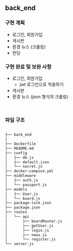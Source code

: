 ## back_end

### 구현 계획 <br>
- 로그인, 회원가입
- 게시판
- 환경 뉴스 (크롤링)
- 펀딩

### 구현 완료 및 보완 사항
- 로그인, 회원가입 
    - jwt 로그인으로 적용하기
- 게시판
- 환경 뉴스 (json 형식의 크롤링)
<br>

### 파일 구조

```bash

├── back_end
│
├── Dockerfile
├── README.md
├── config
│   ├── db.js
│   ├── default.json
│   └── secret.js
├── docker-compose.yml
├── middleware
│   ├── auth.js
│   └── passport.js
├── models
│   ├── User.js
│   └── board.js
├── package-lock.json
├── package.json
├── routes
│   └── api
│       ├── boardRouter.js
│       ├── getUser.js
│       ├── login.js
│       ├── news.js
│       └── register.js
└── server.js
